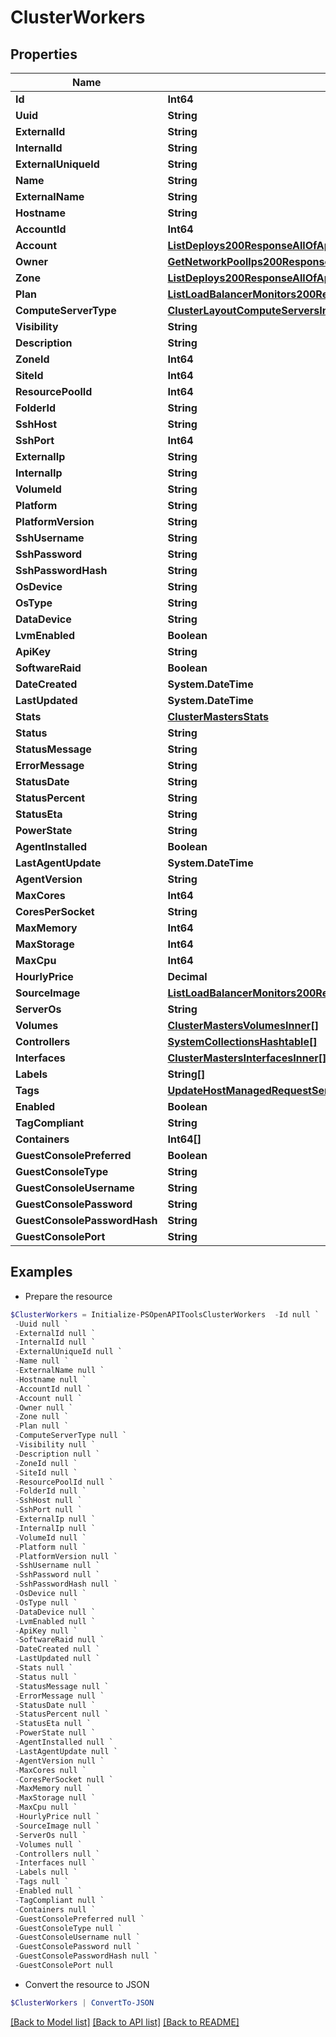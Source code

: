 # ClusterWorkers
## Properties

Name | Type | Description | Notes
------------ | ------------- | ------------- | -------------
**Id** | **Int64** |  | [optional] 
**Uuid** | **String** |  | [optional] 
**ExternalId** | **String** |  | [optional] 
**InternalId** | **String** |  | [optional] 
**ExternalUniqueId** | **String** |  | [optional] 
**Name** | **String** |  | [optional] 
**ExternalName** | **String** |  | [optional] 
**Hostname** | **String** |  | [optional] 
**AccountId** | **Int64** |  | [optional] 
**Account** | [**ListDeploys200ResponseAllOfAppDeploysInnerInstance**](ListDeploys200ResponseAllOfAppDeploysInnerInstance.md) |  | [optional] 
**Owner** | [**GetNetworkPoolIps200ResponseAllOfNetworkPoolIpsInnerCreatedBy**](GetNetworkPoolIps200ResponseAllOfNetworkPoolIpsInnerCreatedBy.md) |  | [optional] 
**Zone** | [**ListDeploys200ResponseAllOfAppDeploysInnerInstance**](ListDeploys200ResponseAllOfAppDeploysInnerInstance.md) |  | [optional] 
**Plan** | [**ListLoadBalancerMonitors200ResponseAllOfLoadBalancerMonitorsInnerLoadBalancerType**](ListLoadBalancerMonitors200ResponseAllOfLoadBalancerMonitorsInnerLoadBalancerType.md) |  | [optional] 
**ComputeServerType** | [**ClusterLayoutComputeServersInnerComputeServerType**](ClusterLayoutComputeServersInnerComputeServerType.md) |  | [optional] 
**Visibility** | **String** |  | [optional] 
**Description** | **String** |  | [optional] 
**ZoneId** | **Int64** |  | [optional] 
**SiteId** | **Int64** |  | [optional] 
**ResourcePoolId** | **Int64** |  | [optional] 
**FolderId** | **String** |  | [optional] 
**SshHost** | **String** |  | [optional] 
**SshPort** | **Int64** |  | [optional] 
**ExternalIp** | **String** |  | [optional] 
**InternalIp** | **String** |  | [optional] 
**VolumeId** | **String** |  | [optional] 
**Platform** | **String** |  | [optional] 
**PlatformVersion** | **String** |  | [optional] 
**SshUsername** | **String** |  | [optional] 
**SshPassword** | **String** |  | [optional] 
**SshPasswordHash** | **String** |  | [optional] 
**OsDevice** | **String** |  | [optional] 
**OsType** | **String** |  | [optional] 
**DataDevice** | **String** |  | [optional] 
**LvmEnabled** | **Boolean** |  | [optional] 
**ApiKey** | **String** |  | [optional] 
**SoftwareRaid** | **Boolean** |  | [optional] 
**DateCreated** | **System.DateTime** |  | [optional] 
**LastUpdated** | **System.DateTime** |  | [optional] 
**Stats** | [**ClusterMastersStats**](ClusterMastersStats.md) |  | [optional] 
**Status** | **String** |  | [optional] 
**StatusMessage** | **String** |  | [optional] 
**ErrorMessage** | **String** |  | [optional] 
**StatusDate** | **String** |  | [optional] 
**StatusPercent** | **String** |  | [optional] 
**StatusEta** | **String** |  | [optional] 
**PowerState** | **String** |  | [optional] 
**AgentInstalled** | **Boolean** |  | [optional] 
**LastAgentUpdate** | **System.DateTime** |  | [optional] 
**AgentVersion** | **String** |  | [optional] 
**MaxCores** | **Int64** |  | [optional] 
**CoresPerSocket** | **String** |  | [optional] 
**MaxMemory** | **Int64** |  | [optional] 
**MaxStorage** | **Int64** |  | [optional] 
**MaxCpu** | **Int64** |  | [optional] 
**HourlyPrice** | **Decimal** |  | [optional] 
**SourceImage** | [**ListLoadBalancerMonitors200ResponseAllOfLoadBalancerMonitorsInnerLoadBalancerType**](ListLoadBalancerMonitors200ResponseAllOfLoadBalancerMonitorsInnerLoadBalancerType.md) |  | [optional] 
**ServerOs** | **String** |  | [optional] 
**Volumes** | [**ClusterMastersVolumesInner[]**](ClusterMastersVolumesInner.md) |  | [optional] 
**Controllers** | [**SystemCollectionsHashtable[]**](SystemCollectionsHashtable.md) |  | [optional] 
**Interfaces** | [**ClusterMastersInterfacesInner[]**](ClusterMastersInterfacesInner.md) |  | [optional] 
**Labels** | **String[]** |  | [optional] 
**Tags** | [**UpdateHostManagedRequestServerTagsInner[]**](UpdateHostManagedRequestServerTagsInner.md) |  | [optional] 
**Enabled** | **Boolean** |  | [optional] 
**TagCompliant** | **String** |  | [optional] 
**Containers** | **Int64[]** |  | [optional] 
**GuestConsolePreferred** | **Boolean** |  | [optional] 
**GuestConsoleType** | **String** |  | [optional] 
**GuestConsoleUsername** | **String** |  | [optional] 
**GuestConsolePassword** | **String** |  | [optional] 
**GuestConsolePasswordHash** | **String** |  | [optional] 
**GuestConsolePort** | **String** |  | [optional] 

## Examples

- Prepare the resource
```powershell
$ClusterWorkers = Initialize-PSOpenAPIToolsClusterWorkers  -Id null `
 -Uuid null `
 -ExternalId null `
 -InternalId null `
 -ExternalUniqueId null `
 -Name null `
 -ExternalName null `
 -Hostname null `
 -AccountId null `
 -Account null `
 -Owner null `
 -Zone null `
 -Plan null `
 -ComputeServerType null `
 -Visibility null `
 -Description null `
 -ZoneId null `
 -SiteId null `
 -ResourcePoolId null `
 -FolderId null `
 -SshHost null `
 -SshPort null `
 -ExternalIp null `
 -InternalIp null `
 -VolumeId null `
 -Platform null `
 -PlatformVersion null `
 -SshUsername null `
 -SshPassword null `
 -SshPasswordHash null `
 -OsDevice null `
 -OsType null `
 -DataDevice null `
 -LvmEnabled null `
 -ApiKey null `
 -SoftwareRaid null `
 -DateCreated null `
 -LastUpdated null `
 -Stats null `
 -Status null `
 -StatusMessage null `
 -ErrorMessage null `
 -StatusDate null `
 -StatusPercent null `
 -StatusEta null `
 -PowerState null `
 -AgentInstalled null `
 -LastAgentUpdate null `
 -AgentVersion null `
 -MaxCores null `
 -CoresPerSocket null `
 -MaxMemory null `
 -MaxStorage null `
 -MaxCpu null `
 -HourlyPrice null `
 -SourceImage null `
 -ServerOs null `
 -Volumes null `
 -Controllers null `
 -Interfaces null `
 -Labels null `
 -Tags null `
 -Enabled null `
 -TagCompliant null `
 -Containers null `
 -GuestConsolePreferred null `
 -GuestConsoleType null `
 -GuestConsoleUsername null `
 -GuestConsolePassword null `
 -GuestConsolePasswordHash null `
 -GuestConsolePort null
```

- Convert the resource to JSON
```powershell
$ClusterWorkers | ConvertTo-JSON
```

[[Back to Model list]](../README.md#documentation-for-models) [[Back to API list]](../README.md#documentation-for-api-endpoints) [[Back to README]](../README.md)

